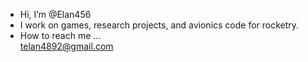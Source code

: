- Hi, I’m @Elan456
- I work on games, research projects, and avionics code for rocketry.  
- How to reach me ...  
telan4892@gmail.com

<!---
Elan456/Elan456 is a ✨ special ✨ repository because its `README.md` (this file) appears on your GitHub profile.
You can click the Preview link to take a look at your changes.
--->
